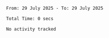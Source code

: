 <!--START_SECTION:waka-->

```txt
From: 29 July 2025 - To: 29 July 2025

Total Time: 0 secs

No activity tracked
```

<!--END_SECTION:waka-->
